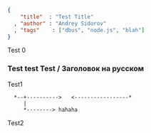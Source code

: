```json
{
    "title"  : "Test Title"
  , "author" : "Andrey Sidorov"
  , "tags"    : ["dbus", "node.js", "blah"]
}
```

Test 0

### Test test Test / Заголовок на русском

Test1

```shaky
  *--+---------->   <-----------------*
     |
     *--------> hahaha
```

Test2
